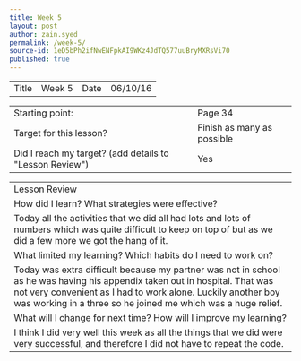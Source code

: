 ```yaml
---
title: Week 5
layout: post
author: zain.syed
permalink: /week-5/
source-id: 1eD5bPh2ifNwENFpkAI9WKz4JdTQ577uuBryMXRsVi70
published: true
---
```

<table>
  <tr>
    <td>Title</td>
    <td>Week 5</td>
    <td>Date</td>
    <td>06/10/16</td>
  </tr>
</table>


<table>
  <tr>
    <td>Starting point:</td>
    <td>Page 34</td>
  </tr>
  <tr>
    <td>Target for this lesson?</td>
    <td>Finish as many as possible</td>
  </tr>
  <tr>
    <td>Did I reach my target? 
(add details to "Lesson Review")</td>
    <td>Yes</td>
  </tr>
</table>


<table>
  <tr>
    <td>Lesson Review</td>
  </tr>
  <tr>
    <td>How did I learn? What strategies were effective? </td>
  </tr>
  <tr>
    <td>Today all the activities that we did all had lots and lots of numbers which was quite difficult to keep on top of but as we did a few more we got the hang of it. </td>
  </tr>
  <tr>
    <td>What limited my learning? Which habits do I need to work on? </td>
  </tr>
  <tr>
    <td>Today was extra difficult because my partner was not in school as he was having his appendix taken out in hospital. That was not very convenient as I had to work alone. Luckily another boy was working in a three so he joined me which was a huge relief. </td>
  </tr>
  <tr>
    <td>What will I change for next time? How will I improve my learning?</td>
  </tr>
  <tr>
    <td>I think I did very well this week as all the things that we did were very successful, and therefore I did not have to repeat the code. </td>
  </tr>
</table>



